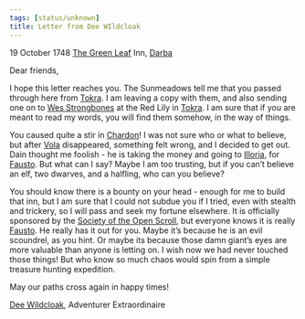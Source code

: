 ```yaml
---
tags: [status/unknown]
title: Letter from Dee WIldcloak
---
```


  
19 October 1748
[The Green Leaf](<../../../gazetteer/greater-dunmar/realms/dunmar/coastal-dunmar/darba/the-green-leaf.md>) Inn, [Darba](<../../../gazetteer/greater-dunmar/realms/dunmar/coastal-dunmar/darba/darba.md>)
  
Dear friends,

I hope this letter reaches you. The Sunmeadows tell me that you passed through here from [Tokra](<../../../gazetteer/greater-dunmar/realms/dunmar/central-dunmar/tokra/tokra.md>). I am leaving a copy with them, and also sending one on to [Wes Strongbones](<../../../people/halflings/wes-strongbones.md>) at the Red Lily in [Tokra](<../../../gazetteer/greater-dunmar/realms/dunmar/central-dunmar/tokra/tokra.md>). I am sure that if you are meant to read my words, you will find them somehow, in the way of things.

You caused quite a stir in [Chardon](<../../../gazetteer/west-coast/chardonian-empire/chardon/chardon.md>)! I was not sure who or what to believe, but after [Vola](<../../../people/chardonians/vola.md>) disappeared, something felt wrong, and I decided to get out. Dain thought me foolish - he is taking the money and going to [Illoria](<../../../gazetteer/west-coast/illoria.md>), for [Fausto](<../../../people/chardonians/fausto.md>). But what can I say? Maybe I am too trusting, but if you can’t believe an elf, two dwarves, and a halfling, who can you believe? 

You should know there is a bounty on your head - enough for me to build that inn, but I am sure that I could not subdue you if I tried, even with stealth and trickery, so I will pass and seek my fortune elsewhere. It is officially sponsored by the [Society of the Open Scroll](<../../../groups/society-of-the-open-scroll.md>), but everyone knows it is really [Fausto](<../../../people/chardonians/fausto.md>). He really has it out for you. Maybe it’s because he is an evil scoundrel, as you hint. Or maybe its because those damn giant’s eyes are more valuable than anyone is letting on. I wish now we had never touched those things! But who know so much chaos would spin from a simple treasure hunting expedition. 

May our paths cross again in happy times!

[Dee Wildcloak](<../../../people/halflings/dee-wildcloak.md>), Adventurer Extraordinaire